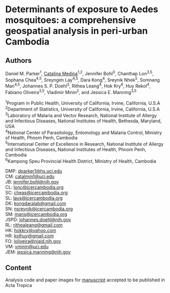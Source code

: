 # Determinants of exposure to Aedes mosquitoes: a comprehensive geospatial analysis in peri-urban Cambodia

## Authors

Daniel M. Parker<sup>1</sup>, [Catalina Medina](https://catalinamedina.github.io/)<sup>1,2</sup>, Jennifer Bohl<sup>3</sup>, Chanthap Lon<sup>3,5</sup>, Sophana Chea<sup>4,5</sup>, Sreyngim Lay<sup>4,5</sup>, Dara Kong<sup>4</sup>, Sreynik Nhek<sup>5</sup>, Somnang Man<sup>4,5</sup>, Johannes S. P. Doehl<sup>3</sup>, Rithea Leang<sup>4</sup>, Hok Kry<sup>6</sup>, Huy Rekol<sup>4</sup>, Fabiano Oliveira<sup>3,5</sup>, Vladimir Minin<sup>2</sup>, and Jessica E. Manning<sup>3,5</sup>

<sup>1</sup>Program in Public Health, University of California, Irvine, California, U.S.A  
<sup>2</sup>Department of Statistics, University of California, Irvine, California, U.S.A  
<sup>3</sup>Laboratory of Malaria and Vector Research, National Institute of Allergy and Infectious Diseases, National Institutes of Health, Bethesda, Maryland, USA  
<sup>4</sup>National Center of Parasitology, Entomology and Malaria Control, Ministry of Health, Phnom Penh, Cambodia  
<sup>5</sup>International Center of Excellence in Research, National Institute of Allergy and Infectious Diseases, National Institutes of Health, Phnom Penh, Cambodia  
<sup>6</sup>Kampong Speu Provincial Health District, Ministry of Health, Cambodia

DMP: dparker1@hs.uci.edu  
CM: catalmm1@uci.edu  
JB: jennifer.bohl@nih.gov  
CL: lonc@icercambodia.org  
SC: cheas@icercambodia.org  
SL: lays@icercambodia.org  
DK: kongdaralab@gmail.com  
SN: nsreynik@icercambodia.org  
SM: mans@icercambodia.org  
JSPD: johannes.doehl@nih.gov  
RL: rithealeang@gmail.com  
HK: hokkry@yahoo.com  
HR: kolhuy@gmail.com  
FO: loliveira@niaid.nih.gov  
VM: vminin@uci.edu  
JEM: jessica.manning@nih.gov


## Content

Analysis code and paper images for [manuscript](https://doi.org/10.1101/2022.09.12.22278870) accepted to be published in Acta Tropica
